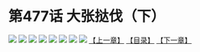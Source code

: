 # 第477话 大张挞伐（下）
![](https://mhpic.xiaomingtaiji.net/comic/D/斗破苍穹拆分版/477话/1.jpg-zymk.middle.webp)
![](https://mhpic.xiaomingtaiji.net/comic/D/斗破苍穹拆分版/477话/2.jpg-zymk.middle.webp)
![](https://mhpic.xiaomingtaiji.net/comic/D/斗破苍穹拆分版/477话/3.jpg-zymk.middle.webp)
![](https://mhpic.xiaomingtaiji.net/comic/D/斗破苍穹拆分版/477话/4.jpg-zymk.middle.webp)
![](https://mhpic.xiaomingtaiji.net/comic/D/斗破苍穹拆分版/477话/5.jpg-zymk.middle.webp)
![](https://mhpic.xiaomingtaiji.net/comic/D/斗破苍穹拆分版/477话/6.jpg-zymk.middle.webp)
![](https://mhpic.xiaomingtaiji.net/comic/D/斗破苍穹拆分版/477话/7.jpg-zymk.middle.webp)
![](https://mhpic.xiaomingtaiji.net/comic/D/斗破苍穹拆分版/477话/8.jpg-zymk.middle.webp)
[【上一章】](./476.md)
[【目录】](./README.md)
[【下一章】](./478.md)
